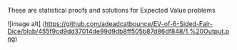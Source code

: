 These are statistical proofs and solutions for Expected Value problems

![image alt] (https://github.com/adeadcatbounce/EV-of-6-Sided-Fair-Dice/blob/455f9cd9dd37014de99d9db8ff505b87d86df848/1.%20Output.png)

